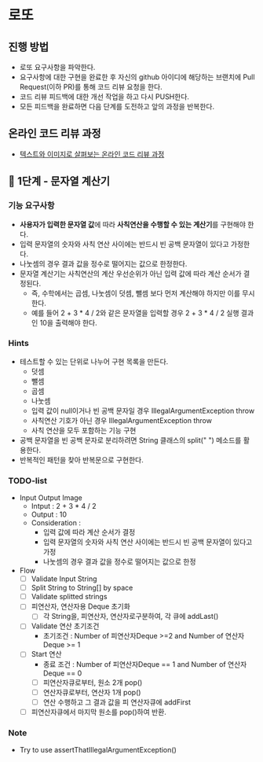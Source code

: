 # 로또
## 진행 방법
* 로또 요구사항을 파악한다.
* 요구사항에 대한 구현을 완료한 후 자신의 github 아이디에 해당하는 브랜치에 Pull Request(이하 PR)를 통해 코드 리뷰 요청을 한다.
* 코드 리뷰 피드백에 대한 개선 작업을 하고 다시 PUSH한다.
* 모든 피드백을 완료하면 다음 단계를 도전하고 앞의 과정을 반복한다.

## 온라인 코드 리뷰 과정
* [텍스트와 이미지로 살펴보는 온라인 코드 리뷰 과정](https://github.com/next-step/nextstep-docs/tree/master/codereview)

## 🚀 1단계 - 문자열 계산기
### 기능 요구사항
* **사용자가 입력한 문자열 값**에 따라 **사칙연산을 수행할 수 있는 계산기**를 구현해야 한다.
* 입력 문자열의 숫자와 사칙 연산 사이에는 반드시 빈 공백 문자열이 있다고 가정한다.
* 나눗셈의 경우 결과 값을 정수로 떨어지는 값으로 한정한다.
* 문자열 계산기는 사칙연산의 계산 우선순위가 아닌 입력 값에 따라 계산 순서가 결정된다. 
	* 즉, 수학에서는 곱셈, 나눗셈이 덧셈, 뺄셈 보다 먼저 계산해야 하지만 이를 무시한다.
	* 예를 들어 2 + 3 * 4 / 2와 같은 문자열을 입력할 경우 2 + 3 * 4 / 2 실행 결과인 10을 출력해야 한다.

### Hints
- 테스트할 수 있는 단위로 나누어 구현 목록을 만든다.
	- 덧셈
	- 뺄셈
	- 곱셈
	- 나눗셈
	- 입력 값이 null이거나 빈 공백 문자일 경우 IllegalArgumentException throw
	- 사칙연산 기호가 아닌 경우 IllegalArgumentException throw
	- 사칙 연산을 모두 포함하는 기능 구현
- 공백 문자열을 빈 공백 문자로 분리하려면 String 클래스의 split(" ") 메소드를 활용한다.
- 반복적인 패턴을 찾아 반복문으로 구현한다.

### TODO-list 
- Input Output Image
	- Intput : 2 + 3 * 4 / 2
	- Output : 10
	- Consideration :  
		- 입력 값에 따라 계산 순서가 결정
		- 입력 문자열의 숫자와 사칙 연산 사이에는 반드시 빈 공백 문자열이 있다고 가정
		- 나눗셈의 경우 결과 값을 정수로 떨어지는 값으로 한정
- Flow 
	- [ ] Validate Input String
	- [ ] Split String to String[]  by space
	- [ ] Validate splitted strings
	- [ ] 피연산자, 연산자용 Deque 초기화
		- [ ] 각 String을, 피연산자, 연산자로구분하여, 각 큐에 addLast()
	- [ ] Validate 연산 초기조건
		- 초기조건 : Number of 피연산자Deque >=2 and Number of 연산자 Deque >= 1
	- [ ] Start 연산
		- 종료 조건 : Number of 피연산자Deque == 1 and Number of 연산자 Deque == 0
		- [ ] 피연산자큐로부터, 원소 2개 pop()
		- [ ] 연산자큐로부터, 연산자 1개 pop()
		- [ ] 연산 수행하고 그 결과 값을 피 연산자큐에 addFirst
	- [ ] 피연산자큐에서 마지막 원소를 pop()하여 반환.
### Note
- Try to use assertThatIllegalArgumentException()